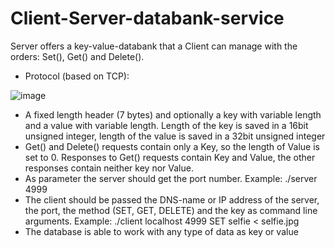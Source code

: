 # Client-Server-databank-service
Server offers a key-value-databank that a Client can manage with the orders: Set(), Get() and Delete().

- Protocol (based on TCP):

![image](https://user-images.githubusercontent.com/83579009/129104311-7fe78077-df06-4a8c-a537-7a6acb6fa893.jpg)

- A fixed length header (7 bytes) and optionally a key with variable length and a value with variable length. Length of the key is saved in a 16bit unsigned integer, length of the value is saved in a 32bit unsigned integer
- Get() and Delete() requests contain only a Key, so the length of Value is set to 0. Responses to Get() requests contain Key and Value, the other responses contain neither key nor Value.
- As parameter the server should get the port number. Example:
    ./server 4999
- The client should be passed the DNS-name or IP address of the server, the port,  the method (SET, GET, DELETE) and the key as command line arguments. Example:
    ./client localhost 4999 SET selfie < selfie.jpg
- The database is able to work with any type of data as key or value
